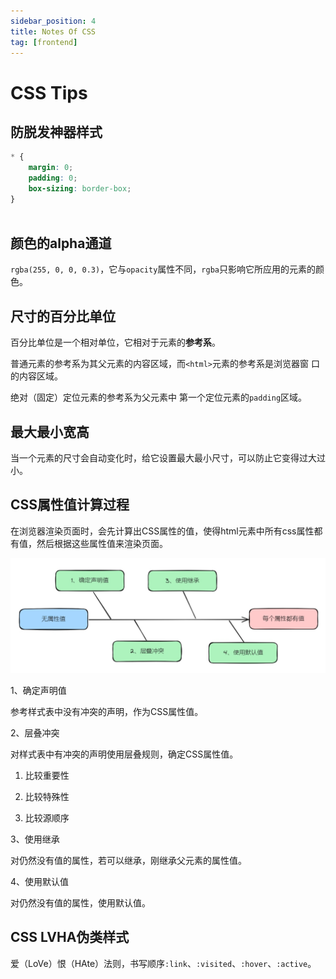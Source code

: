 ```yaml
---
sidebar_position: 4
title: Notes Of CSS
tag: [frontend]
---
```


# CSS Tips

## 防脱发神器样式


```css
* {
    margin: 0;
    padding: 0;
    box-sizing: border-box;
}
 
```

## 颜色的alpha通道

`rgba(255, 0, 0, 0.3)`，它与`opacity`属性不同，`rgba`只影响它所应用的元素的颜色。

## 尺寸的百分比单位

百分比单位是一个相对单位，它相对于元素的**参考系**。

普通元素的参考系为其父元素的内容区域，而`<html>`元素的参考系是浏览器窗 口的内容区域。

绝对（固定）定位元素的参考系为父元素中 第一个定位元素的`padding`区域。

## 最大最小宽高

当一个元素的尺寸会自动变化时，给它设置最大最小尺寸，可以防止它变得过大过小。 


## CSS属性值计算过程

在浏览器渲染页面时，会先计算出CSS属性的值，使得html元素中所有css属性都有值，然后根据这些属性值来渲染页面。 

![css-computed.png](./imgs/css-computed.png)

1、确定声明值

参考样式表中没有冲突的声明，作为CSS属性值。

2、层叠冲突

对样式表中有冲突的声明使用层叠规则，确定CSS属性值。

1. 比较重要性

2. 比较特殊性

3. 比较源顺序
   

3、使用继承

对仍然没有值的属性，若可以继承，刚继承父元素的属性值。

4、使用默认值

对仍然没有值的属性，使用默认值。 

## CSS LVHA伪类样式

爱（LoVe）恨（HAte）法则，书写顺序`:link`、`:visited`、`:hover`、`:active`。
